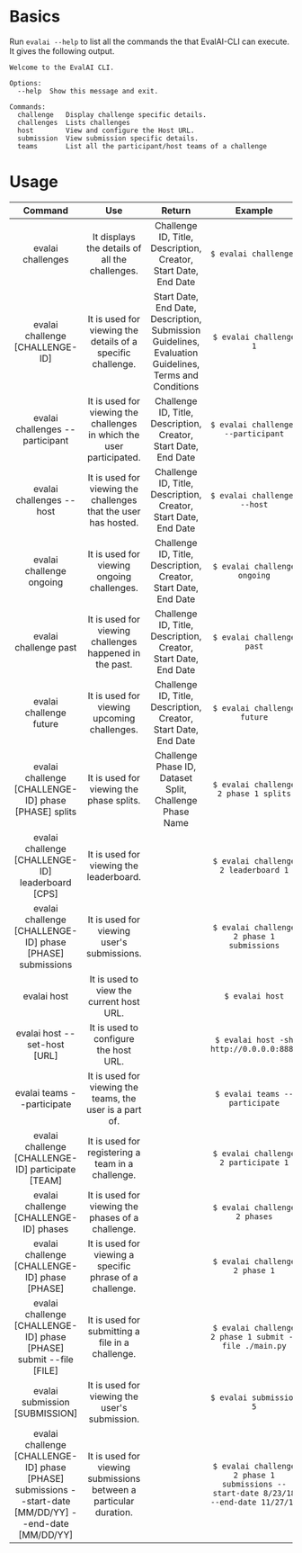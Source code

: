 # Basics
Run `evalai --help` to list all the commands the that EvalAI-CLI can execute.
It gives the following output.

```` 
Welcome to the EvalAI CLI.

Options:
  --help  Show this message and exit.

Commands:
  challenge   Display challenge specific details.
  challenges  Lists challenges
  host        View and configure the Host URL.
  submission  View submission specific details.
  teams       List all the participant/host teams of a challenge
````

# Usage
|                                                 Command                                                 |                                  Use                                  |                                                 Return                                                |                                       Example                                       |
|:-------------------------------------------------------------------------------------------------------:|:---------------------------------------------------------------------:|:-----------------------------------------------------------------------------------------------------:|:-----------------------------------------------------------------------------------:|
|                                            evalai challenges                                            |             It displays the details of all the challenges.            |                    Challenge ID, Title, Description, Creator, Start Date, End Date                    |                                `$ evalai challenges`                                |
|                                     evalai challenge [CHALLENGE-ID]                                     |      It is used for viewing the details of a specific challenge.      | Start Date, End Date, Description, Submission Guidelines, Evaluation Guidelines, Terms and Conditions |                                `$ evalai challenge 1`                               |
|                                     evalai challenges --participant                                     | It is used for viewing the challenges in which the user participated. |                    Challenge ID, Title, Description, Creator, Start Date, End Date                    |                         `$ evalai challenges --participant`                         |
|                                         evalai challenges --host                                        |    It is used for viewing the challenges that the user has hosted.    |                    Challenge ID, Title, Description, Creator, Start Date, End Date                    |                             `$ evalai challenges --host`                            |
|                                         evalai challenge ongoing                                        |               It is used for viewing ongoing challenges.              |                    Challenge ID, Title, Description, Creator, Start Date, End Date                    |                             `$ evalai challenge ongoing`                            |
|                                          evalai challenge past                                          |        It is used for viewing challenges happened in the past.        |                    Challenge ID, Title, Description, Creator, Start Date, End Date                    |                              `$ evalai challenge past`                              |
|                                         evalai challenge future                                         |              It is used for viewing upcoming challenges.              |                    Challenge ID, Title, Description, Creator, Start Date, End Date                    |                             `$ evalai challenge future`                             |
|                           evalai challenge [CHALLENGE-ID] phase [PHASE] splits                          |                It is used for viewing the phase splits.               |                        Challenge Phase ID, Dataset Split, Challenge Phase Name                        |                        `$ evalai challenge 2 phase 1 splits`                        |
|                            evalai challenge [CHALLENGE-ID] leaderboard [CPS]                            |                It is used for viewing the leaderboard.                |                                                                                                       |                         `$ evalai challenge 2 leaderboard 1`                        |
|                        evalai challenge [CHALLENGE-ID] phase [PHASE] submissions                        |               It is used for viewing user's submissions.              |                                                                                                       |                      `$ evalai challenge 2 phase 1 submissions`                     |
|                                               evalai host                                               |                It is used to view the current host URL.               |                                                                                                       |                                   `$ evalai host`                                   |
|                                       evalai host --set-host [URL]                                      |                 It is used to configure the host URL.                 |                                                                                                       |                       `$ evalai host -sh http://0.0.0.0:8888`                       |
|                                        evalai teams --participate                                       |        It is used for viewing the teams, the user is a part of.       |                                                                                                       |                            `$ evalai teams --participate`                           |
|                            evalai challenge [CHALLENGE-ID] participate [TEAM]                           |           It is used for registering a team in a challenge.           |                                                                                                       |                         `$ evalai challenge 2 participate 1`                        |
|                                  evalai challenge [CHALLENGE-ID] phases                                 |           It is used for viewing the phases of a challenge.           |                                                                                                       |                            `$ evalai challenge 2 phases`                            |
|                              evalai challenge [CHALLENGE-ID] phase [PHASE]                              |        It is used for viewing a specific phrase of a challenge.       |                                                                                                       |                            `$ evalai challenge 2 phase 1`                           |
|                    evalai challenge [CHALLENGE-ID] phase [PHASE] submit --file [FILE]                   |            It is used for submitting a file in a challenge.           |                                                                                                       |                `$ evalai challenge 2 phase 1 submit --file ./main.py`               |
|                                      evalai submission [SUBMISSION]                                     |             It is used for viewing the user's submission.             |                                                                                                       |                               `$ evalai submission 5`                               |
| evalai challenge [CHALLENGE-ID] phase [PHASE] submissions --start-date [MM/DD/YY] --end-date [MM/DD/YY] |   It is used for viewing submissions between a particular duration.   |                                                                                                       | `$ evalai challenge 2 phase 1 submissions --start-date 8/23/18 --end-date 11/27/18` |
